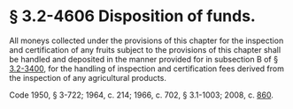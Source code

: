 # § 3.2-4606 Disposition of funds.

<p>All moneys collected under the provisions of this chapter for the inspection and certification of any fruits subject to the provisions of this chapter shall be handled and deposited in the manner provided for in subsection B of § <a href='http://law.lis.virginia.gov/vacode/3.2-3400/'>3.2-3400</a>, for the handling of inspection and certification fees derived from the inspection of any agricultural products.</p><p>Code 1950, § 3-722; 1964, c. 214; 1966, c. 702, § 3.1-1003; 2008, c. <a href='http://lis.virginia.gov/cgi-bin/legp604.exe?081+ful+CHAP0860'>860</a>.</p>